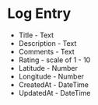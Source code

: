 # Log Entry

* Title - Text
* Description - Text
* Comments - Text
* Rating - scale of 1 - 10
* Latitude - Number
* Longitude - Number
* CreatedAt - DateTime
* UpdatedAt - DateTime